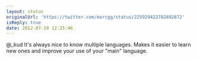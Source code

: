 ```yaml
---
layout: status
originalUrl: 'https://twitter.com/marcgg/status/225929422782492672'
isReply: true
date: 2012-07-19 12:25:46
---
```


@_kud It's always nice to know multiple languages. Makes it easier to learn new ones and improve your use of your "main" language.
